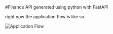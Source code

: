 #Finance API generated using python with FastAPI

right now the application flow is like so.

![Application Flow](/assets/application_flow.png)
